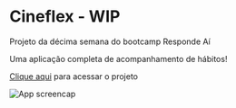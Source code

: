 # Cineflex - WIP

Projeto da décima semana do bootcamp Responde Aí

Uma aplicação completa de acompanhamento de hábitos!


[Clique aqui](https://github.com/RafaelBahiense/TrackIt) para acessar o projeto


![App screencap](https://github.com/RafaelBahiense/TrackIt/public/assets/images/Screenshot.png?raw=true)
